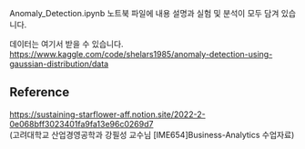 Anomaly_Detection.ipynb 노트북 파일에 내용 설명과 실험 및 분석이 모두 담겨 있습니다.


데이터는 여기서 받을 수 있습니다.
https://www.kaggle.com/code/shelars1985/anomaly-detection-using-gaussian-distribution/data


## Reference
https://sustaining-starflower-aff.notion.site/2022-2-0e068bff3023401fa9fa13e96c0269d7  
(고려대학교 산업경영공학과 강필성 교수님 [IME654]Business-Analytics 수업자료)
